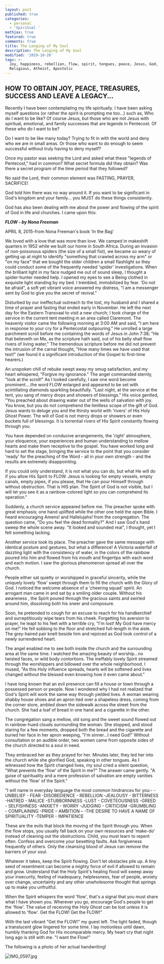 ```yaml
---
layout: post
published: true
categories:
  - personal
  - 'Spiritual '
mathjax: true
featured: true
comments: true
title: The Longing of My Soul
description: The Longing of My Soul
modified: '2019-10-26'
tags: >-
  Joy, happiness, rebellion, flow, spirit, tongues, peace, Jesus, God,
  Religious, Atheist, Apostolic
---
```

## HOW TO OBTAIN JOY, PEACE, TREASURES, SUCCESS AND LEAVE A LEGACY...

Recently I have been contemplating my life spiritually.  I have been asking myself questions (or rather the spirit is prompting me too...)  such as, Who do I want to be like?  Of course Jesus, but those who are not Jesus with spiritual, emotional, and family successes that are legends in Pentecost.  Of these who do I want to be?

Do I want to be like many today? Trying to fit in with the world and deny who we are in small areas.  Or those who want to do enough to seem successful without truly having to deny myself?

Once my pastor was seeking the Lord and asked what these "legends of Pentecost,"  had in common?  What secret formula did they obtain?  Was there a secret program of the time period that they followed?

No said the Lord, their common element was FASTING, PRAYER, SACRIFICE!  

God told him there was no way around it.  If you want to be significant in God's kingdom and your family... you MUST do these things consistently.  

God has also been dealing with me about the power and flowing of the spirit of God in life and churches.  I came upon this:

_**FLOW - by Nona Freeman**_

APRIL 8, 2015-from Nona Freeman's book 'In the Bag'

We loved with a love that was more than love.  We camped in makeshift quarters in 1952 while we built our home in South Africa. During an invasion of non-poisonous spiders (the size of a small fist), we became so weary of getting up at night to identify "something that crawled across my arm" or "on my face" that we bought the older children a small flashlight so they could conduct some of the frequently needed 'spider' investigations.
When the brilliant light in my face nudged me out of sound sleep, I thought a spider-hunter needed help. I opened my eyes to see a Being clothed in exquisite light standing by my bed. I trembled, immobilized by fear. 'Do not be afraid", a soft yet vibrant voice answered my distress, "I am a messenger sent by God to give you the secret of revival."

Disturbed by our ineffectual outreach to the lost, my husband and I shared a time of prayer and fasting that ended early in November. He left the next day for the Eastern Transvaal to visit a new church; I took charge of the service in the current tent meeting in an area called Claremont. The heavenly visitor came the following morning at 3:00 AM and said, "I am here in response to your cry for a Pentecostal outpouring."
He unrolled a large parchment scroll before me containing the words of Jesus in John 7:38; "He that believeth on Me, as the scripture hath said, out of his belly shall flow rivers of living water," The tremendous scripture before me did not prevent the intrusion of the carnal thought, "How many times we have used that text!" (we found it a significant introduction of the Gospel to first-time hearers.)

An unspoken chill of rebuke swept away my smug satisfaction, and my heart whispered, "Forgive my ignorance." The angel commanded sternly, "look at the scroll!" As I looked carefully, I saw one word become prominent....the word FLOW enlarged and appeared to be set with scintillating diamonds sparkling beautifully. "Last night, at the service at the tent, you sang of mercy drops and showers of blessings."
His voice gentled, "You preached about drawing water out of the wells of salvation with joy. You know, but you do not comprehend the limitless scope of the gift of God. Jesus wants to deluge you and the thirsty world with 'rivers' of His Holy Ghost Power. The will of God is not mercy drops or showers or even buckets full of blessings. It is torrential rivers of His Spirit constantly flowing through you.

You have depended on conducive arrangements, the 'right' atmosphere, your eloquence, your experiences and human understanding to mellow hearts and make them receptive to the gospel. You have worked long and hard to set the stage, bringing the service to the point that you consider 'ready' for the preaching of the Word - all in your own strength - and the results are extremely disappointing.

If you could only understand, it is not what you can do, but what He will do if you allow His Spirit to FLOW. Jesus is looking for empty vessels, empty canals, empty pipes, if you please, that He can pour Himself through without obstruction. That is HIS plan. The Spirit of God is not visible, but I will let you see it as a rainbow-colored light so you can comprehend its operation."

Suddenly, a church service appeared before me. The preacher spoke with great emphasis; one hand uplifted while the other one held the open Bible. I heard encouraging Amens! and Hallelujahs! from the congregation. The question came, "Do you feel the dead formality?" And I saw God's hand sweep the whole scene away. "It looked and sounded real", I thought, yet I felt something lacking.

Another service took its place. The preacher gave the same message with identical posture and gestures, but what a difference! A Victoria waterfall of dazzling light with the consistency of water, in the colors of the rainbow poured into him and flowed from his mouth and fingertips with each word and each motion. I saw the glorious phenomenon spread all over the church.

People either sat quietly or worshipped in graceful sincerity, while the uniquely lovely 'flow' swept through them to fill the church with the Glory of God. I noticed the welcome absence of a 'cheering squad' spirit. An arrogant man came in and sat by a smiling older couple. Without his awareness , the Spirit poured through the gracious saints and swirled around him, dissolving both his sneer and composure.

Soon, he pretended to cough for an excuse to reach for his handkerchief and surreptitiously wipe tears from his cheek. Forgetting his aversion to prayer, he leapt to his feet with a terrible cry, "I'm lost! My God have mercy on me!" He fell sobbing to the floor and stretched full-length in the aisle. The grey-haired pair knelt beside him and rejoiced as God took control of a newly surrendered heart.

The angel enabled me to see both inside the church and the surrounding area at the same time. I watched the amazing beauty of worship...no twisted faces, or wild body contortions. The ineffably lovely Spirit streamed through the worshippers and billowed over the whole neighborhood. I mused, "As this Holy influence spreads, hearts will be softened and lives changed without the blessed even knowing how it even came about."

I have long known that an evil presence can fill a house or town through a possessed person or people. Now I wondered why I had not realized that God's Spirit will work the same way through yielded lives. A woman wearing shabby house shoes and an apron tied over a shapeless dress, coming from the corner store, ambled down the sidewalk across the street from the church. She had a loaf of bread in one hand and a cigarette in the other.

The congregation sang a mellow, old song and the sweet sound flowed out in rainbow-hued clouds surrounding the woman. She stopped, and stood staring for a few moments, dropped both the bread and the cigarette and buried her face in her apron weeping, "I'm sinner...I need God!" Without consultation or an audible order, two women came from opposite sides of the church directed to a soul in need.

They embraced her as they prayed for her. Minutes later, they led her into the church while she glorified God, speaking in other tongues. As I witnessed how the Spirit changed lives, my soul cried a silent question, "What prevents the 'flow' of the Spirit in me?" The answer came gently. "A guise of spirituality and a mere profession of salvation are empty vanities without the 'flow' of the Spirit."

"I will name in everyday language the most common hindrances for you:-
-UNBELIEF - FEAR
-DISOBEDIENCE - REBELLION
-JEALOUSY - BITTERNESS
-HATRED - MALICE
-STUBBORNNESS
-LUST - COVETEOUSNESS
-GREED - SELFISHNESS
-ANXIETY - WORRY
-JUDGING - CRITICISM
-GRUMBLING - COMPLAINING
-PRIDE – AMBITION –
-THE DESIRE TO HAVE A NAME OF SPIRITUALITY 
-TEMPER - IMPATIENCE

These are the evils that block the moving of the Spirit through you. When the flow stops, you usually fall back on your own resources and 'make-do' instead of cleaning out the obstructions. Child, you must learn to repent often. Confess and overcome your besetting faults. Ask forgiveness frequently of others. Only the cleansing blood of Jesus can remove the barriers of your soul.

Whatever it takes, keep the Spirit flowing. Don't let obstacles pile up. A tiny seed of resentment can become a mighty force of evil if allowed to remain and grow. Understand that the Holy Spirit's healing flood will sweep away your insecurity, feeling of inadequacy, helplessness, fear of people, anxiety over change, uncertainty and any other unwholesome thought that springs up to make you unfruitful.

When the Spirit whispers the word 'flow', that's a signal that you must share what I have shown you. Wherever you go, encourage God's people to get the 'flow'. The value of receiving the Holy Ghost can be lost unless it is allowed to 'flow'. Get the FLOW! Get the FLOW!"

With the last vibrant "Get the FLOW!" my guest left. The light faded, though a translucent glow lingered for some time. I lay motionless until dawn, humbly thanking God for His incomparable mercy. My heart cry that night long ago is still with me. "I want the Flow!"

The following is a photo of her actual handwriting!

![IMG_0597.jpg]({{site.baseurl}}/images/IMG_0597.jpg)
